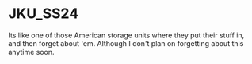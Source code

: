 # JKU_SS24
Its like one of those American storage units where they put their stuff in, and then forget about 'em. Although I don't plan on forgetting about this anytime soon.
